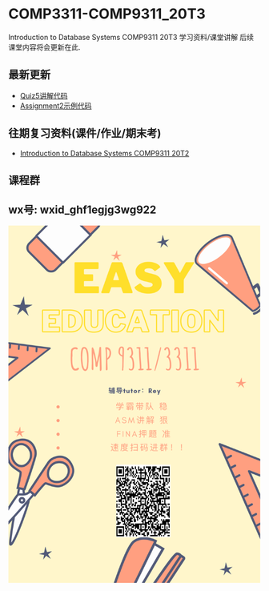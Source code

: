 # COMP3311-COMP9311_20T3
  Introduction to Database Systems COMP9311 20T3 学习资料/课堂讲解
  后续课堂内容将会更新在此.
  
## 最新更新
 - [Quiz5讲解代码](https://github.com/lrlrlrlr/COMP3311_20T3/tree/master/Quiz5)
 - [Assignment2示例代码](https://github.com/lrlrlrlr/COMP3311_20T3/tree/master/Assignment2)



## 往期复习资料(课件/作业/期末考)
 - [Introduction to Database Systems COMP9311 20T2](https://github.com/lrlrlrlr/COMP9311_20T2)
 
 
 

## 课程群
## wx号: wxid_ghf1egjg3wg922
![二维码](课程群二维码.png)
